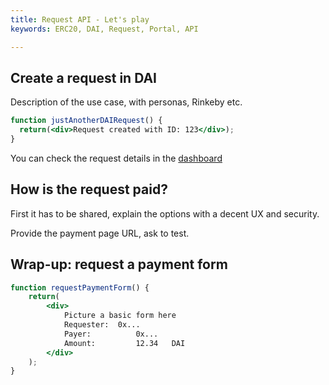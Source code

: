 ```yaml
---
title: Request API - Let's play
keywords: ERC20, DAI, Request, Portal, API

---
```


## Create a request in DAI

Description of the use case, with personas, Rinkeby etc.

```jsx live
function justAnotherDAIRequest() {
  return(<div>Request created with ID: 123</div>);
}
```

You can check the request details in the [dashboard](https://dashboard.request.network/)

## How is the request paid?

First it has to be shared, explain the options with a decent UX and security.

Provide the payment page URL, ask to test.

## Wrap-up: request a payment form

```jsx live
function requestPaymentForm() {
	return(
		<div>
			Picture a basic form here
			Requester:  0x...
			Payer:			0x...
			Amount:			12.34	DAI
		</div>
	);
}
```
